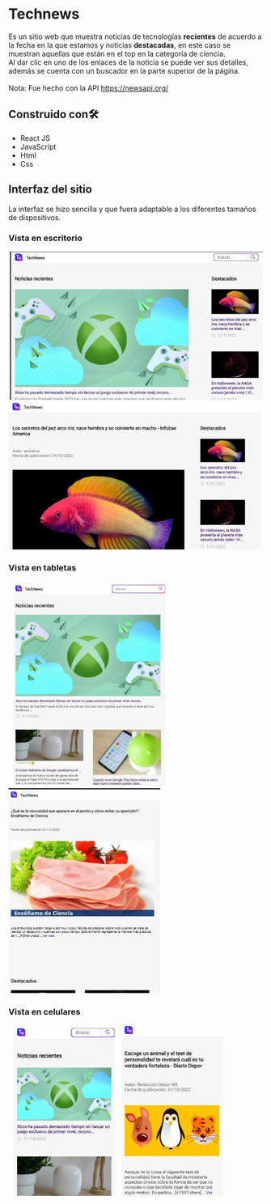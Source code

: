 # Technews

Es un sitio web que muestra noticias de tecnologías <b>recientes</b> de acuerdo a la fecha en la que estamos y  noticias <b>destacadas</b>, en este caso se muestran aquellas que están en el top en la categoría de ciencia. 
<br>Al dar clic en uno de los enlaces de la noticia se puede ver sus detalles, además  se cuenta con un buscador en la parte superior de la página.<br>
<br>Nota: Fue hecho con la API https://newsapi.org/


<h2> Construido con🛠</h2>
<ul>
  <li>React JS </li>
  <li>JavaScript</li>
  <li>Html</li>
  <li>Css</li>
</ul>

<h2>Interfaz del sitio</h2>
  La interfaz se hizo sencilla y que fuera adaptable a los diferentes tamaños de dispositivos.
<h3>Vista en escritorio</h3>
  <div> 
        <img src="/images/ui_home_full_screen.jpeg" width="500px" heigth="500px" hspace="3px">
        <img src="/images/ui_details_full_screen.jpeg" width="500px" heigth="500px">
  </div>

  
 <h3>Vista en tabletas<h3>
    <div> 
        <img src="/images/ui_home_device_mobile_tablet.jpeg" width="300px" heigth="300px" hspace="10px">
        <img src="/images/ui_details_device_mobile_tablet.jpeg" width="300px" heigth="300px">
   </div>
   
 <h3>Vista en celulares</h3>
     <div> 
        <img src="/images/ui_home_device_mobile.jpeg" width="200px" heigth="300px" hspace="10px">
        <img src="/images/ui_details_device_mobile.jpeg" width="200px" heigth="300px">
   </div>

